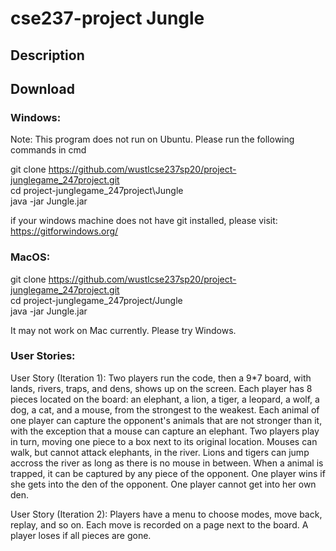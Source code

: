 # cse237-project Jungle

## Description

## Download

### Windows:
Note: This program does not run on Ubuntu. Please run the following commands in cmd

git clone https://github.com/wustlcse237sp20/project-junglegame_247project.git \
cd project-junglegame_247project\Jungle \
java -jar Jungle.jar

if your windows machine does not have git installed, please visit: \
https://gitforwindows.org/

### MacOS:

git clone https://github.com/wustlcse237sp20/project-junglegame_247project.git \
cd project-junglegame_247project/Jungle \
java -jar Jungle.jar

It may not work on Mac currently. Please try Windows.

### User Stories:
User Story (Iteration 1):
  Two players run the code, then a 9*7 board, with lands, rivers, traps, and dens, shows up on the screen. Each player has 8 pieces located on the board: an elephant, a lion, a tiger, a leopard, a wolf, a dog, a cat, and a mouse, from the strongest to the weakest. Each animal of one player can capture the opponent's animals that are not stronger than it, with the exception that a mouse can capture an elephant. Two players play in turn, moving one piece to a box next to its original location. Mouses can walk, but cannot attack elephants, in the river. Lions and tigers can jump accross the river as long as there is no mouse in between. When a animal is trapped, it can be captured by any piece of the opponent. One player wins if she gets into the den of the opponent. One player cannot get into her own den.

User Story (Iteration 2):
  Players have a menu to choose modes, move back, replay, and so on. Each move is recorded on a page next to the board. A player loses if all pieces are gone.
